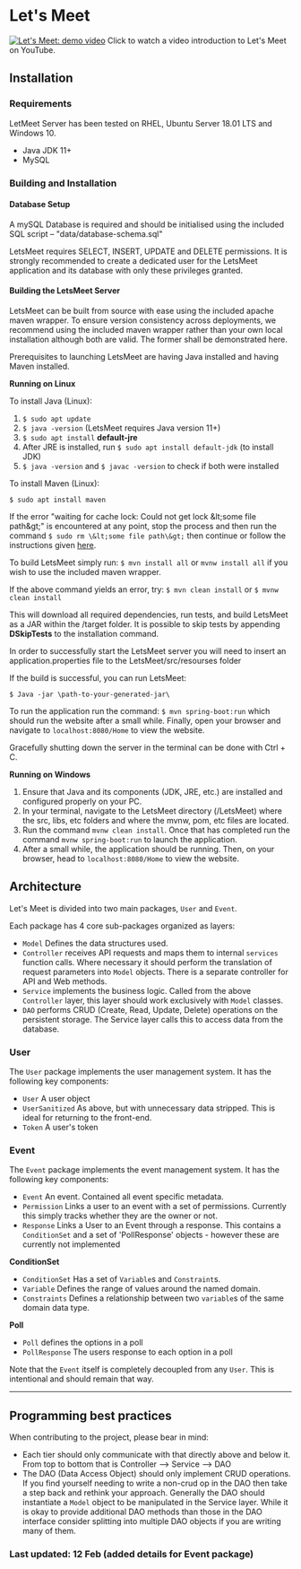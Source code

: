 # Let's Meet

[![Let's Meet: demo video](http://img.youtube.com/vi/dVIA8e39oGY/0.jpg)](http://www.youtube.com/watch?v=dVIA8e39oGY "Let's Meet")
Click to watch a video introduction to Let's Meet on YouTube.

## Installation

### Requirements

LetMeet Server has been tested on RHEL, Ubuntu Server 18.01 LTS and Windows 10.

- Java JDK 11+
- MySQL

### Building and Installation

#### Database Setup

A mySQL Database is required and should be initialised using the included SQL script – &quot;data/database-schema.sql&quot;

LetsMeet requires SELECT, INSERT, UPDATE and DELETE permissions. It is strongly recommended to create a dedicated user for the LetsMeet application and its database with only these privileges granted.

#### Building the LetsMeet Server

LetsMeet can be built from source with ease using the included apache maven wrapper. To ensure version consistency across deployments, we recommend using the included maven wrapper rather than your own local installation although both are valid. The former shall be demonstrated here.

Prerequisites to launching LetsMeet are having Java installed and having Maven installed.

**Running on Linux**

To install Java (Linux):

1. `$ sudo apt update`
2. `$ java -version` (LetsMeet requires Java version 11+)
3. `$ sudo apt install`  **default-jre**
4. After JRE is installed, run `$ sudo apt install default-jdk` (to install JDK)
5. `$ java -version` and `$ javac -version` to check if both were installed

To install Maven (Linux):

 `$ sudo apt install maven`

If the error &quot;waiting for cache lock: Could not get lock \&lt;some file path\&gt;&quot; is encountered at any point, stop the process and then run the command `$ sudo rm \&lt;some file path\&gt;` then continue or follow the instructions given [here](https://unix.stackexchange.com/questions/374748/ubuntu-update-error-waiting-for-unattended-upgr-to-exit).

To build LetsMeet simply run: `$ mvn install all` or `mvnw install all` if you wish to use the included maven wrapper. 

If the above command yields an error, try: `$ mvn clean install` or `$ mvnw clean install`

This will download all required dependencies, run tests, and build LetsMeet as a JAR within the /target folder. It is possible to skip tests by appending **DSkipTests** to the installation command.

In order to successfully start the LetsMeet server you will need to insert an application.properties file to the LetsMeet/src/resourses folder

If the build is successful, you can run LetsMeet:

`$ Java -jar \path-to-your-generated-jar\`

To run the application run the command: `$ mvn spring-boot:run` which should run the website after a small while. Finally, open your browser and navigate to `localhost:8080/Home` to view the website.

Gracefully shutting down the server in the terminal can be done with Ctrl + C.

**Running on Windows**

1. Ensure that Java and its components (JDK, JRE, etc.) are installed and configured properly on your PC.
2. In your terminal, navigate to the LetsMeet directory (/LetsMeet) where the src, libs, etc folders and where the mvnw, pom, etc files are located.
3. Run the command `mvnw clean install`. Once that has completed run the command `mvnw spring-boot:run` to launch the application.
4. After a small while, the application should be running. Then, on your browser, head to `localhost:8080/Home` to view the website.

## Architecture

Let's Meet is divided into two main packages, `User` and `Event`. 

Each package has 4 core sub-packages organized as layers:

- `Model` Defines the data structures used.
- `Controller` receives API requests and maps them to internal `services` function calls. Where necessary it should perform the translation of request parameters into `Model` objects. There is a separate controller for API and Web methods.
- `Service` implements the business logic. Called from the above `Controller` layer, this layer should work exclusively with `Model` classes.
- `DAO` performs CRUD (Create, Read, Update, Delete) operations on the persistent storage. The Service layer calls this to access data from the database.

### User

The `User` package implements the user management system. It has the following key components:

- `User` A user object
- `UserSanitized` As above, but with unnecessary data stripped. This is ideal for returning to the front-end.
- `Token` A user's token

### Event
 The `Event` package implements the event management system. It has the following key components:

 - `Event` An event. Contained all event specific metadata.
 - `Permission` Links a user to an event with a set of permissions. Currently this simply tracks whether they are the owner or not.
 - `Response` Links a User to an Event through a response. This contains a `ConditionSet` and a set of 'PollResponse' objects - however these are currently not implemented

**ConditionSet**
 - `ConditionSet` Has a set of `Variable`s and `Constraint`s. 
 - `Variable` Defines the range of values around the named domain.
 - `Constraints` Defines a relationship between two `variable`s of the same domain data type.

 **Poll**
 - `Poll` defines the options in a poll
 - `PollResponse` The users response to each option in a poll
 

 Note that the `Event` itself is completely decoupled from any `User`. This is intentional and should remain that way.

---

 ## Programming best practices
 When contributing to the project, please bear in mind:
 
 - Each tier should only communicate with that directly above and below it. From top to bottom that is Controller --> Service --> DAO
 - The DAO (Data Access Object) should only implement CRUD operations. If you find yourself needing to write a non-crud op in the DAO then take a step back and rethink your approach. Generally the DAO should instantiate a `Model` object to be manipulated in the Service layer. While it is okay to provide additional DAO methods than those in the DAO interface consider splitting into multiple DAO objects if you are writing many of them.


 ### Last updated: 12 Feb (added details for Event package)
